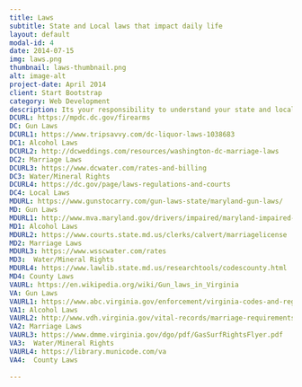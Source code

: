 ```yaml
---
title: Laws
subtitle: State and Local laws that impact daily life
layout: default
modal-id: 4
date: 2014-07-15
img: laws.png
thumbnail: laws-thumbnail.png
alt: image-alt
project-date: April 2014
client: Start Bootstrap
category: Web Development
description: Its your responsibility to understand your state and local laws.
DCURL: https://mpdc.dc.gov/firearms
DC: Gun Laws
DCURL1: https://www.tripsavvy.com/dc-liquor-laws-1038683
DC1: Alcohol Laws
DCURL2: http://dcweddings.com/resources/washington-dc-marriage-laws
DC2: Marriage Laws
DCURL3: https://www.dcwater.com/rates-and-billing
DC3: Water/Mineral Rights
DCURL4: https://dc.gov/page/laws-regulations-and-courts
DC4: Local Laws
MDURL: https://www.gunstocarry.com/gun-laws-state/maryland-gun-laws/
MD: Gun Laws
MDURL1: http://www.mva.maryland.gov/drivers/impaired/maryland-impaired-driving-laws.htm
MD1: Alcohol Laws
MDURL2: https://www.courts.state.md.us/clerks/calvert/marriagelicense
MD2: Marriage Laws
MDURL3: https://www.wsscwater.com/rates
MD3:  Water/Mineral Rights
MDURL4: https://www.lawlib.state.md.us/researchtools/codescounty.html
MD4: County Laws
VAURL: https://en.wikipedia.org/wiki/Gun_laws_in_Virginia
VA: Gun Laws
VAURL1: https://www.abc.virginia.gov/enforcement/virginia-codes-and-regulations/importing-personal-alcohol
VA1: Alcohol Laws
VAURL2: http://www.vdh.virginia.gov/vital-records/marriage-requirements/
VA2: Marriage Laws
VAURL3: https://www.dmme.virginia.gov/dgo/pdf/GasSurfRightsFlyer.pdf
VA3:  Water/Mineral Rights
VAURL4: https://library.municode.com/va
VA4:  County Laws
 
---
```

